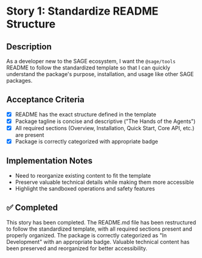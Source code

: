 # Story 1: Standardize README Structure

## Description

As a developer new to the SAGE ecosystem, I want the `@sage/tools` README to follow the standardized template so that I can quickly understand the package's purpose, installation, and usage like other SAGE packages.

## Acceptance Criteria

- [x] README has the exact structure defined in the template
- [x] Package tagline is concise and descriptive ("The Hands of the Agents")
- [x] All required sections (Overview, Installation, Quick Start, Core API, etc.) are present
- [x] Package is correctly categorized with appropriate badge

## Implementation Notes

- Need to reorganize existing content to fit the template
- Preserve valuable technical details while making them more accessible
- Highlight the sandboxed operations and safety features

## ✅ Completed

This story has been completed. The README.md file has been restructured to follow the standardized template, with all required sections present and properly organized. The package is correctly categorized as "In Development" with an appropriate badge. Valuable technical content has been preserved and reorganized for better accessibility.